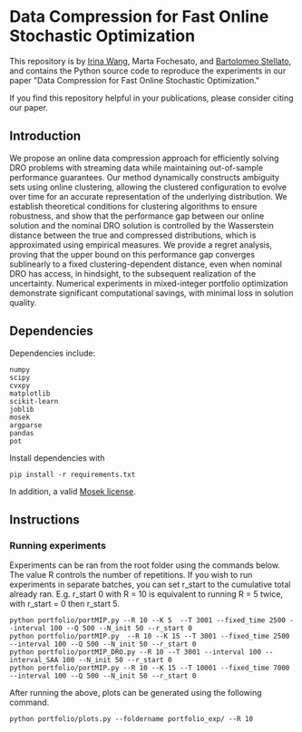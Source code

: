 # Data Compression for Fast Online Stochastic Optimization
This repository is by
[Irina Wang](https://sites.google.com/view/irina-wang),
Marta Fochesato,
and [Bartolomeo Stellato](https://stellato.io/),
and contains the Python source code to
reproduce the experiments in our paper
"Data Compression for Fast Online Stochastic Optimization."

If you find this repository helpful in your publications,
please consider citing our paper.

## Introduction
We propose an online data compression approach for efficiently solving DRO problems with streaming data while maintaining out-of-sample performance guarantees. Our method dynamically constructs ambiguity sets using online clustering, allowing the clustered configuration to evolve over time for an accurate representation of the underlying distribution. We establish theoretical conditions for clustering algorithms to ensure robustness, and show that the performance gap between our online solution and the nominal DRO solution is controlled by the Wasserstein distance between the true and compressed distributions, which is approximated using empirical measures. 
We provide a regret analysis, proving that the upper bound on this performance gap converges sublinearly to a fixed 
clustering-dependent distance, even when nominal DRO has access,  in hindsight, to the subsequent realization of the uncertainty.
Numerical experiments in mixed-integer portfolio optimization demonstrate significant computational savings, with minimal loss in solution quality.

## Dependencies
Dependencies include: 
```
numpy
scipy
cvxpy
matplotlib
scikit-learn
joblib
mosek
argparse
pandas
pot
```
Install dependencies with
```
pip install -r requirements.txt
```
In addition, a valid [Mosek license](https://docs.mosek.com/latest/install/installation.html#setting-up-the-license).

## Instructions
### Running experiments

Experiments can be ran from the root folder using the commands below. The value R controls the number of repetitions.
If you wish to run experiments in separate batches, you can set r_start to the cumulative total already ran. 
E.g. r_start 0 with R = 10 is equivalent to running R = 5 twice, with r_start = 0 then r_start 5. 

```
python portfolio/portMIP.py --R 10 --K 5  --T 3001 --fixed_time 2500 --interval 100 --Q 500 --N_init 50 --r_start 0
python portfolio/portMIP.py  --R 10 --K 15 --T 3001 --fixed_time 2500 --interval 100 --Q 500 --N_init 50 --r_start 0
python portfolio/portMIP_DRO.py --R 10 --T 3001 --interval 100 --interval_SAA 100 --N_init 50 --r_start 0
python portfolio/portMIP.py --R 10 --K 15 --T 10001 --fixed_time 7000  --interval 100 --Q 500 --N_init 50 --r_start 0 
```

After running the above, plots can be generated using the following command.

```
python portfolio/plots.py --foldername portfolio_exp/ --R 10
```

